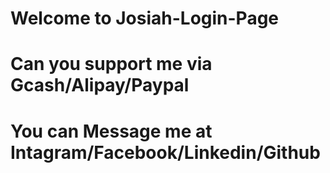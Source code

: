 # Welcome to Josiah-Login-Page
# Can you support me via Gcash/Alipay/Paypal 
# You can Message me at Intagram/Facebook/Linkedin/Github
